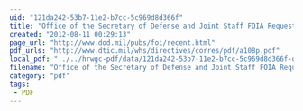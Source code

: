 ```yaml
---
uid: "121da242-53b7-11e2-b7cc-5c969d8d366f"
title: "Office of the Secretary of Defense and Joint Staff FOIA Requester Service Center - FOIA Most Recently Posted Reading Room Documents"
created: "2012-08-11 00:29:13"
page_url: "http://www.dod.mil/pubs/foi/recent.html"
pdf_urls: "http://www.dtic.mil/whs/directives/corres/pdf/a108p.pdf"
local_pdf: "../../hrwgc-pdf/data/121da242-53b7-11e2-b7cc-5c969d8d366f-office-of-the-secretary-of-defense-and-joint-staff-foia-requester-service-center-foia-most-recently-posted-reading-room-documents.pdf"
filename: "Office of the Secretary of Defense and Joint Staff FOIA Requester Service Center - FOIA Most Recently Posted Reading Room Documents.html"
category: "pdf"
tags: 
 - PDF
---
```

